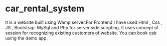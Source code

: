 # car_rental_system
It is a website built using Wamp server.For Frontend I have used Html , Css , JS , Bootstrap. MySql and Php for server side scripting.
It uses concept of session for recognizing existing customers of website.
You can book cab using the demo app.
